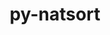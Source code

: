 ---
title: "py-natsort"
layout: cache
categories: [package, develop]
meta: {"compilers": ["none"], "num_specs": 10, "num_specs_by_stack": {"e4s": 10, "root": 10}, "oss": ["ubuntu22.04"], "platforms": ["linux"], "stacks": ["e4s", "root"], "targets": ["x86_64_v3"], "versions": ["8.4.0"]}
spec_details: [{"compiler": "none", "hash": "4lthjg2jwby6phfumwy5jdkxg7cuveut", "os": "ubuntu22.04", "platform": "linux", "size": "-", "stacks": ["e4s", "root"], "target": "x86_64_v3", "variants": ["build_system=python_pip", "~icu"], "versions": ["8.4.0"]}, {"compiler": "none", "hash": "6k5mxx2ceg4v2wcwspfavvzcpcrkf6jo", "os": "ubuntu22.04", "platform": "linux", "size": "-", "stacks": ["e4s", "root"], "target": "x86_64_v3", "variants": ["build_system=python_pip", "~icu"], "versions": ["8.4.0"]}, {"compiler": "none", "hash": "idqtobi6o3zcbgxh6gqpiqdrgjdsitdy", "os": "ubuntu22.04", "platform": "linux", "size": "-", "stacks": ["e4s", "root"], "target": "x86_64_v3", "variants": ["build_system=python_pip", "~icu"], "versions": ["8.4.0"]}, {"compiler": "none", "hash": "lhfctvl4n6rx6dibw4satc54quj4cpk3", "os": "ubuntu22.04", "platform": "linux", "size": "-", "stacks": ["e4s", "root"], "target": "x86_64_v3", "variants": ["build_system=python_pip", "~icu"], "versions": ["8.4.0"]}, {"compiler": "none", "hash": "llizpdbaugzkirwx7k3aqo7um66ku7bw", "os": "ubuntu22.04", "platform": "linux", "size": "-", "stacks": ["e4s", "root"], "target": "x86_64_v3", "variants": ["build_system=python_pip", "~icu"], "versions": ["8.4.0"]}, {"compiler": "none", "hash": "loncw6pmfcnps55qzgf4vqncytpcjuov", "os": "ubuntu22.04", "platform": "linux", "size": "-", "stacks": ["e4s", "root"], "target": "x86_64_v3", "variants": ["build_system=python_pip", "~icu"], "versions": ["8.4.0"]}, {"compiler": "none", "hash": "srszakdl4o6c7t64ymt5bsxslrov7o3x", "os": "ubuntu22.04", "platform": "linux", "size": "-", "stacks": ["e4s", "root"], "target": "x86_64_v3", "variants": ["build_system=python_pip", "~icu"], "versions": ["8.4.0"]}, {"compiler": "none", "hash": "tygyvhf25drw35fd75d2yll7f5lxdx4d", "os": "ubuntu22.04", "platform": "linux", "size": "-", "stacks": ["e4s", "root"], "target": "x86_64_v3", "variants": ["build_system=python_pip", "~icu"], "versions": ["8.4.0"]}, {"compiler": "none", "hash": "xiwspitv7bz4rkv6ohehw677yfaauftt", "os": "ubuntu22.04", "platform": "linux", "size": "-", "stacks": ["e4s", "root"], "target": "x86_64_v3", "variants": ["build_system=python_pip", "~icu"], "versions": ["8.4.0"]}, {"compiler": "none", "hash": "yuoa3jdtirheca3v6pp7cli3hlmatrvz", "os": "ubuntu22.04", "platform": "linux", "size": "-", "stacks": ["e4s", "root"], "target": "x86_64_v3", "variants": ["build_system=python_pip", "~icu"], "versions": ["8.4.0"]}]
---